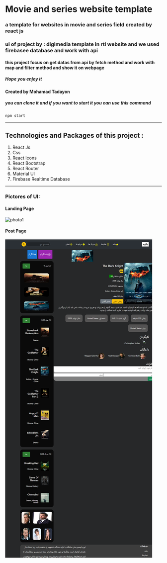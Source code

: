 # Movie and series website template 

### a template for websites in movie and series field created by react js

### ui of project by : digimedia template in rtl website and we used firebasee database and work with api

#### this project focus on get datas from api by fetch method and work with map and filter method and show it on webpage

##### Hope you enjoy it

#### Created by Mohamad Tadayon 

##### you can clone it and if you want to start it you can use this command

```
npm start
```
---

## Technologies and Packages of this project : 
1. React Js
2. Css
3. React Icons
4. React Bootstrap
5. React Router
6. Material UI
7. Firebase Realtime Database

---

### Pictores of UI: 

#### Landing Page
![photo1](/public/assets/Landing.png)

#### Post Page 
![photo1](/public/assets/MainPost.png)
